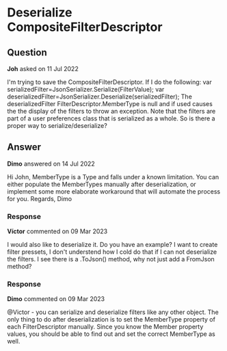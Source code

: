 # Deserialize CompositeFilterDescriptor

## Question

**Joh** asked on 11 Jul 2022

I'm trying to save the CompositeFilterDescriptor. If I do the following: var serializedFilter=JsonSerializer.Serialize(FilterValue); var deserializedFilter=JsonSerializer.Deserialize<CompositeFilterDescriptor>(serializedFilter); The deserializedFilter FilterDescriptor.MemberType is null and if used causes the the display of the filters to throw an exception. Note that the filters are part of a user preferences class that is serialized as a whole. So is there a proper way to serialize/deserialize?

## Answer

**Dimo** answered on 14 Jul 2022

Hi John, MemberType is a Type and falls under a known limitation. You can either populate the MemberTypes manually after deserialization, or implement some more elaborate workaround that will automate the process for you. Regards, Dimo

### Response

**Víctor** commented on 09 Mar 2023

I would also like to deserialize it. Do you have an example? I want to create filter pressets, I don't understend how I cold do that if I can not deserialize the filters. I see there is a .ToJson() method, why not just add a FromJson method?

### Response

**Dimo** commented on 09 Mar 2023

@Victor - you can serialize and deserialize filters like any other object. The only thing to do after deserialization is to set the MemberType property of each FilterDescriptor manually. Since you know the Member property values, you should be able to find out and set the correct MemberType as well.
